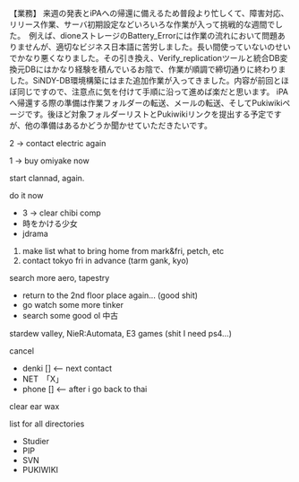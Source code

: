 【業務】
来週の発表とiPAへの帰還に備えるため普段より忙しくて、障害対応、リリース作業、サーバ初期設定などいろいろな作業が入って挑戦的な週間でした。　例えば、dioneストレージのBattery_Errorには作業の流れにおいて問題ありませんが、適切なビジネス日本語に苦労しました。長い間使っていないのせいでかなり悪くなりました。その引き換え、Verify_replicationツールと統合DB変換元DBにはかなり経験を積んでいるお陰で、作業が順調で締切通りに終わりました。SiNDY-DB環境構築にはまた追加作業が入ってきました。内容が前回とほぼ同じですので、注意点に気を付けて手順に沿って進めば楽だと思います。
iPAへ帰還する際の準備は作業フォルダーの転送、メールの転送、そしてPukiwikiページです。後ほど対象フォルダーリストとPukiwikiリンクを提出する予定ですが、他の準備はあるかどうか聞かせていただきたいです。

2 -> contact electric again

1 -> buy omiyake now

start clannad, again.

do it now
- 3 -> clear chibi comp 
- 時をかける少女
- jdrama

1. make list what to bring home from  mark&fri, petch, etc
2. contact tokyo fri in advance (tarm gank, kyo)

search more aero, tapestry 
- return to the 2nd floor place again... (good shit)
- go watch some more tinker
- search some good ol 中古

stardew valley, 
NieR:Automata,
E3 games (shit I need ps4...)

cancel
- denki [] <-- next contact
- NET　「X」
- phone [] <-- after i go back to thai



clear ear wax

list for all directories
- Studier
- PIP
- SVN
- PUKIWIKI
